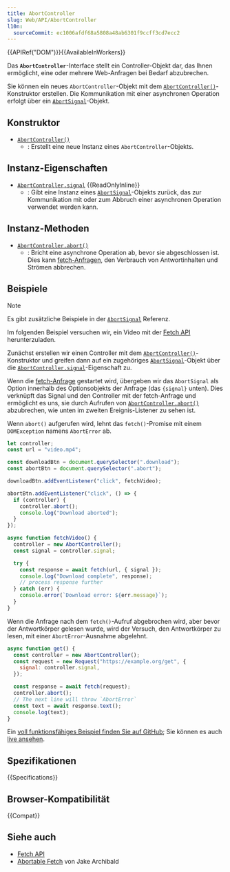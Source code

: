 ```yaml
---
title: AbortController
slug: Web/API/AbortController
l10n:
  sourceCommit: ec1006afdf68a5808a48ab6301f9ccff3cd7ecc2
---
```


{{APIRef("DOM")}}{{AvailableInWorkers}}

Das **`AbortController`**-Interface stellt ein Controller-Objekt dar, das Ihnen ermöglicht, eine oder mehrere Web-Anfragen bei Bedarf abzubrechen.

Sie können ein neues `AbortController`-Objekt mit dem [`AbortController()`](/de/docs/Web/API/AbortController/AbortController)-Konstruktor erstellen. Die Kommunikation mit einer asynchronen Operation erfolgt über ein [`AbortSignal`](/de/docs/Web/API/AbortSignal)-Objekt.

## Konstruktor

- [`AbortController()`](/de/docs/Web/API/AbortController/AbortController)
  - : Erstellt eine neue Instanz eines `AbortController`-Objekts.

## Instanz-Eigenschaften

- [`AbortController.signal`](/de/docs/Web/API/AbortController/signal) {{ReadOnlyInline}}
  - : Gibt eine Instanz eines [`AbortSignal`](/de/docs/Web/API/AbortSignal)-Objekts zurück, das zur Kommunikation mit oder zum Abbruch einer asynchronen Operation verwendet werden kann.

## Instanz-Methoden

- [`AbortController.abort()`](/de/docs/Web/API/AbortController/abort)
  - : Bricht eine asynchrone Operation ab, bevor sie abgeschlossen ist. Dies kann [fetch-Anfragen](/de/docs/Web/API/Window/fetch), den Verbrauch von Antwortinhalten und Strömen abbrechen.

## Beispiele

> [!NOTE]
> Es gibt zusätzliche Beispiele in der [`AbortSignal`](/de/docs/Web/API/AbortSignal) Referenz.

Im folgenden Beispiel versuchen wir, ein Video mit der [Fetch API](/de/docs/Web/API/Fetch_API) herunterzuladen.

Zunächst erstellen wir einen Controller mit dem [`AbortController()`](/de/docs/Web/API/AbortController/AbortController)-Konstruktor und greifen dann auf ein zugehöriges [`AbortSignal`](/de/docs/Web/API/AbortSignal)-Objekt über die [`AbortController.signal`](/de/docs/Web/API/AbortController/signal)-Eigenschaft zu.

Wenn die [fetch-Anfrage](/de/docs/Web/API/Window/fetch) gestartet wird, übergeben wir das `AbortSignal` als Option innerhalb des Optionsobjekts der Anfrage (das `{signal}` unten). Dies verknüpft das Signal und den Controller mit der fetch-Anfrage und ermöglicht es uns, sie durch Aufrufen von [`AbortController.abort()`](/de/docs/Web/API/AbortController/abort) abzubrechen, wie unten im zweiten Ereignis-Listener zu sehen ist.

Wenn `abort()` aufgerufen wird, lehnt das `fetch()`-Promise mit einem `DOMException` namens `AbortError` ab.

```js
let controller;
const url = "video.mp4";

const downloadBtn = document.querySelector(".download");
const abortBtn = document.querySelector(".abort");

downloadBtn.addEventListener("click", fetchVideo);

abortBtn.addEventListener("click", () => {
  if (controller) {
    controller.abort();
    console.log("Download aborted");
  }
});

async function fetchVideo() {
  controller = new AbortController();
  const signal = controller.signal;

  try {
    const response = await fetch(url, { signal });
    console.log("Download complete", response);
    // process response further
  } catch (err) {
    console.error(`Download error: ${err.message}`);
  }
}
```

Wenn die Anfrage nach dem `fetch()`-Aufruf abgebrochen wird, aber bevor der Antwortkörper gelesen wurde, wird der Versuch, den Antwortkörper zu lesen, mit einer `AbortError`-Ausnahme abgelehnt.

```js
async function get() {
  const controller = new AbortController();
  const request = new Request("https://example.org/get", {
    signal: controller.signal,
  });

  const response = await fetch(request);
  controller.abort();
  // The next line will throw `AbortError`
  const text = await response.text();
  console.log(text);
}
```

Ein [voll funktionsfähiges Beispiel finden Sie auf GitHub](https://github.com/mdn/dom-examples/tree/main/abort-api); Sie können es auch [live ansehen](https://mdn.github.io/dom-examples/abort-api/).

## Spezifikationen

{{Specifications}}

## Browser-Kompatibilität

{{Compat}}

## Siehe auch

- [Fetch API](/de/docs/Web/API/Fetch_API)
- [Abortable Fetch](https://developer.chrome.com/blog/abortable-fetch/) von Jake Archibald
